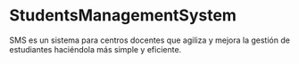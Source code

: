 # StudentsManagementSystem
SMS es un sistema para centros docentes que agiliza y mejora la gestión de estudiantes haciéndola más simple y eficiente.
